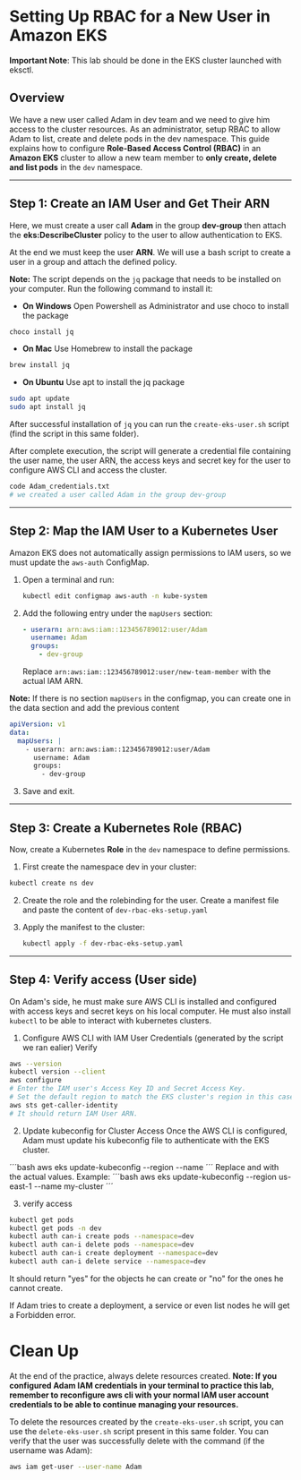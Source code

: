 # Setting Up RBAC for a New User in Amazon EKS

**Important Note**: This lab should be done in the EKS cluster launched with eksctl.

## **Overview**

We have a new user called Adam in dev team and we need to give him access to the cluster resources. As an administrator, setup RBAC to allow Adam to list, create and delete pods in the dev namespace. 
This guide explains how to configure **Role-Based Access Control (RBAC)** in an **Amazon EKS** cluster to allow a new team member to **only create, delete and list pods** in the `dev` namespace.

---

## **Step 1: Create an IAM User and Get Their ARN**

Here, we must create a user call **Adam** in the group **dev-group** then attach the **eks:DescribeCluster** policy to the user to allow authentication to EKS.

At the end we must keep the user **ARN**. We will use a bash script to create a user in a group and attach the defined policy.

**Note:** The script depends on the `jq` package that needs to be installed on your computer.
Run the following command to install it:

- **On Windows**
Open Powershell as Administrator and use choco to install the package
```bash
choco install jq
```

- **On Mac**
Use Homebrew to install the package
```bash
brew install jq
```

- **On Ubuntu**
Use apt to install the jq package
```bash
sudo apt update
sudo apt install jq
```
After successful installation of `jq` you can run the `create-eks-user.sh` script (find the script in this same folder). 

After complete execution, the script will generate a credential file containing the user name, the user ARN, the access keys and secret key for the user to configure AWS CLI and access the cluster. 

```bash
code Adam_credentials.txt
# we created a user called Adam in the group dev-group
```
---

## **Step 2: Map the IAM User to a Kubernetes User**
Amazon EKS does not automatically assign permissions to IAM users, so we must update the `aws-auth` ConfigMap.

1. Open a terminal and run:

   ```sh
   kubectl edit configmap aws-auth -n kube-system
   ```

2. Add the following entry under the `mapUsers` section:

   ```yaml
   - userarn: arn:aws:iam::123456789012:user/Adam
     username: Adam
     groups:
       - dev-group
   ```

   Replace `arn:aws:iam::123456789012:user/new-team-member` with the actual IAM ARN.

**Note:** If there is no section `mapUsers` in the configmap, you can create one in the data section and add the previous content

```yaml
apiVersion: v1
data:
  mapUsers: |
    - userarn: arn:aws:iam::123456789012:user/Adam
      username: Adam
      groups:
        - dev-group
```

3. Save and exit.

---

## **Step 3: Create a Kubernetes Role (RBAC)**
Now, create a Kubernetes **Role** in the `dev` namespace to define permissions.

1. First create the namespace dev in your cluster: 
```bash
kubectl create ns dev
```

2. Create the role and the rolebinding for the user. Create a manifest file and paste the content of `dev-rbac-eks-setup.yaml`

3. Apply the manifest to the cluster:

   ```sh
   kubectl apply -f dev-rbac-eks-setup.yaml
   ```

---

## **Step 4: Verify access (User side)**

On Adam's side, he must make sure AWS CLI is installed and configured with access keys and secret keys on his local computer. He must also install `kubectl` to be able to interact with kubernetes clusters.
1. Configure AWS CLI with IAM User Credentials (generated by the script we ran ealier)
Verify
```bash
aws --version
kubectl version --client
aws configure
# Enter the IAM user's Access Key ID and Secret Access Key.
# Set the default region to match the EKS cluster's region in this case us-east-1
aws sts get-caller-identity
# It should return IAM User ARN.
```
2. Update kubeconfig for Cluster Access
Once the AWS CLI is configured, Adam must update his kubeconfig file to authenticate with the EKS cluster.

´´´bash
aws eks update-kubeconfig --region <region> --name <cluster-name>
´´´
Replace <region> and <cluster-name> with the actual values. Example:
´´´bash
aws eks update-kubeconfig --region us-east-1 --name my-cluster
´´´

3. verify access
```bash
kubectl get pods
kubectl get pods -n dev
kubectl auth can-i create pods --namespace=dev
kubectl auth can-i delete pods --namespace=dev
kubectl auth can-i create deployment --namespace=dev
kubectl auth can-i delete service --namespace=dev
```
It should return "yes" for the objects he can create or "no" for the ones he cannot create.

If Adam tries to create a deployment, a service or even list nodes he will get a Forbidden error.

# Clean Up

At the end of the practice, always delete resources created.
**Note: If you configured Adam IAM credentials in your terminal to practice this lab, remember to reconfigure aws cli with your normal IAM user account credentials to be able to continue managing your resources.**

To delete the resources created by the `create-eks-user.sh` script, you can use the `delete-eks-user.sh` script present in this same folder.
You can verify that the user was successfully delete with the command (if the username was Adam):

```bash
aws iam get-user --user-name Adam
```
